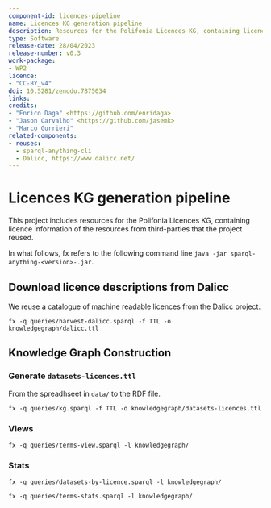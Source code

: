 ```yaml
---
component-id: licences-pipeline
name: Licences KG generation pipeline
description: Resources for the Polifonia Licences KG, containing licence information of the resources from third-parties that the project reused.
type: Software
release-date: 28/04/2023
release-number: v0.3
work-package: 
- WP2
licence: 
- "CC-BY_v4"
doi: 10.5281/zenodo.7875034
links:
credits:
- "Enrico Daga" <https://github.com/enridaga>
- "Jason Carvalho" <https://github.com/jasemk>
- "Marco Gurrieri"
related-components:
- reuses:
  - sparql-anything-cli
  - Dalicc, https://www.dalicc.net/
---
```

# Licences KG generation pipeline

This project includes resources for the Polifonia Licences KG, containing licence information of the resources from third-parties that the project reused.

In what follows, fx refers to the following command line `java -jar sparql-anything-<version>-.jar`.
	
## Download licence descriptions from Dalicc
We reuse a catalogue of machine readable licences from the [Dalicc project](https://www.dalicc.net/).

```
fx -q queries/harvest-dalicc.sparql -f TTL -o knowledgegraph/dalicc.ttl
```

## Knowledge Graph Construction

### Generate `datasets-licences.ttl`
From the spreadhseet in `data/` to the RDF file.

```
fx -q queries/kg.sparql -f TTL -o knowledgegraph/datasets-licences.ttl
```

### Views

```
fx -q queries/terms-view.sparql -l knowledgegraph/
```

### Stats

```
fx -q queries/datasets-by-licence.sparql -l knowledgegraph/

fx -q queries/terms-stats.sparql -l knowledgegraph/
```





